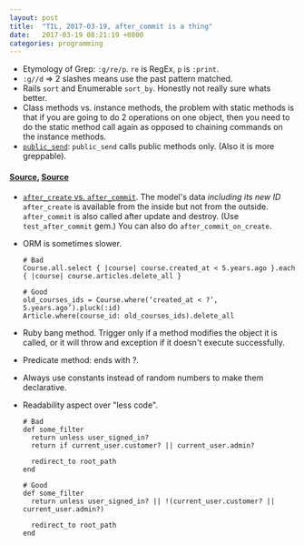 ```yaml
---
layout: post
title:  "TIL, 2017-03-19, after_commit is a thing"
date:   2017-03-19 08:21:19 +0800
categories: programming
---
```


- Etymology of Grep: `:g/re/p`. `re` is RegEx, `p` is `:print`.
- `:g//d` => 2 slashes means use the past pattern matched.
- Rails `sort` and Enumerable `sort_by`. Honestly not really sure whats better.
- Class methods vs. instance methods, the problem with static methods is that if you are going to do 2 operations on one object, then you need to do the static method call again as opposed to chaining commands on the instance methods.
-  [`public_send`](http://apidock.com/ruby/Object/public_send): `public_send` calls public methods only. (Also it is more greppable).


#### [Source](http://jetruby.com/expertise/common-ruby-rails-mistakes-model-database/), [Source](http://jetruby.com/expertise/common-rails-mistakes-ruby-way/)

- [`after_create` vs. `after_commit`](http://apidock.com/rails/ActiveRecord/Transactions/ClassMethods/after_commit). The model's data *including its new ID* `after_create` is available from the inside but not from the outside. `after_commit` is also called after update and destroy. (Use `test_after_commit` gem.) You can also do `after_commit_on_create`.
- ORM is sometimes slower.

      # Bad
      Course.all.select { |course| course.created_at < 5.years.ago }.each { |course| course.articles.delete_all }

      # Good
      old_courses_ids = Course.where(‘created_at < ?’, 5.years.ago’).pluck(:id)
      Article.where(course_id: old_courses_ids).delete_all

- Ruby bang method. Trigger only if a method modifies the object it is called, or it will throw and exception if it doesn't execute successfully.
- Predicate method: ends with ?.
- Always use constants instead of random numbers to make them declarative.
- Readability aspect over "less code".

      # Bad
      def some_filter
        return unless user_signed_in?
        return if current_user.customer? || current_user.admin?

        redirect_to root_path
      end

      # Good
      def some_filter
        return unless user_signed_in? || !(current_user.customer? || current_user.admin?)

        redirect_to root_path
      end
